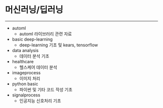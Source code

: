 # 머신러닝/딥러닝
---

* automl
  - automl 라이브러리 관련 자료
* basic deep-learning
  - deep-learning 기초 및 kears, tensorflow
* data analysis
  - 데이터 분석 기초
* healthcare
  - 헬스케어 데이터 분석
* imageprocess
  - 이미지 처리
* python basic
  - 파이썬 및 기타 코드 작성 기초
* signalprocess
  - 인공지능 신호처리 기초
